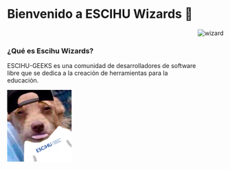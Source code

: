 # Bienvenido a ESCIHU Wizards 👋


<img align="right" height="200px" src="../assets/wizard.png" alt="wizard" />
</br>


### ¿Qué es Escihu Wizards?

ESCIHU-GEEKS es una comunidad de desarrolladores de software libre que se dedica a la creación de herramientas para la educación.

<!--- ![Imagen-perro](./profile/assets/Imagen-perro.png) -->

<img src="./profile/assets/Imagen-perro.png" width="150px" />

<!--

**Here are some ideas to get you started:**

🙋‍♀️ A short introduction - what is your organization all about?
🌈 Contribution guidelines - how can the community get involved?
👩‍💻 Useful resources - where can the community find your docs? Is there anything else the community should know?
🍿 Fun facts - what does your team eat for breakfast?
🧙 Remember, you can do mighty things with the power of [Markdown](https://docs.github.com/github/writing-on-github/getting-started-with-writing-and-formatting-on-github/basic-writing-and-formatting-syntax)
-->
